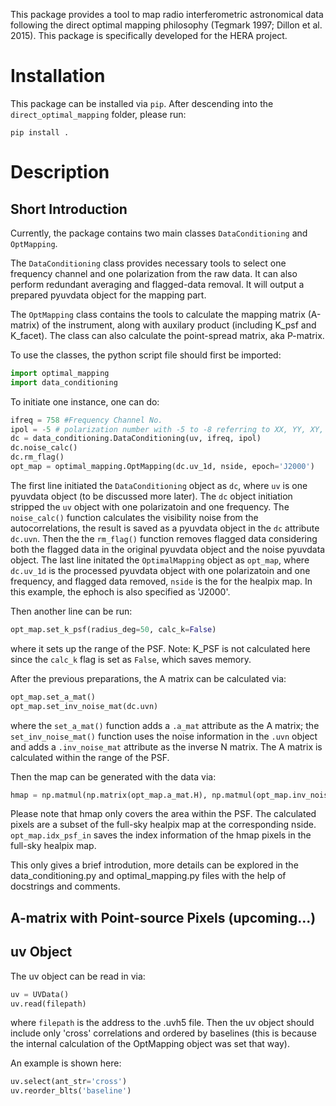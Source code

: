 This package provides a tool to map radio interferometric astronomical data
following the direct optimal mapping philosophy (Tegmark 1997; Dillon et al. 2015). This package is specifically developed
for the HERA project.

Installation
===========

This package can be installed via `pip`. After descending into the `direct_optimal_mapping` folder, please run:
```
pip install .
```

Description
===========

## Short Introduction

Currently, the package contains two main classes `DataConditioning` and `OptMapping`.

The `DataConditioning` class provides necessary tools to select one frequency channel
and one polarization from the raw data. It can also perform redundant averaging and 
flagged-data removal. It will output a prepared pyuvdata object for the mapping part.

The `OptMapping` class contains the tools to calculate the mapping matrix (A-matrix) of
the instrument, along with auxilary product (including K_psf and K_facet). The class can
also calculate the point-spread matrix, aka P-matrix.

To use the classes, the python script file should first be imported:

```python
import optimal_mapping
import data_conditioning
```

To initiate one instance, one can do:

```python
ifreq = 758 #Frequency Channel No.
ipol = -5 # polarization number with -5 to -8 referring to XX, YY, XY, YX
dc = data_conditioning.DataConditioning(uv, ifreq, ipol)
dc.noise_calc()
dc.rm_flag()
opt_map = optimal_mapping.OptMapping(dc.uv_1d, nside, epoch='J2000')
```

The first line initiated the `DataConditioning` object as `dc`, where `uv` is one pyuvdata object (to be discussed more later). 
The `dc` object initiation stripped the `uv` object with 
one polarizatoin and one frequency.
The `noise_calc()` function calculates the visibility noise from the autocorrelations, the result is saved as a pyuvdata
object in the `dc` attribute `dc.uvn`. 
Then the the `rm_flag()` function removes flagged data considering both the flagged
data in the original pyuvdata object and the noise pyuvdata object. 
The last line initated the `OptimalMapping` object as `opt_map`, where `dc.uv_1d` is the processed pyuvdata object with one polarizatoin and one frequency, and 
flagged data removed, `nside` is the for the healpix map. In this example, the ephoch is also specified as 'J2000'.

Then another line can be run:

```python
opt_map.set_k_psf(radius_deg=50, calc_k=False)
```

where it sets up the range of the PSF. Note: K_PSF is not calculated here since
the `calc_k` flag is set as `False`, which saves memory.

After the previous preparations, the A matrix can be calculated via:

```python
opt_map.set_a_mat()
opt_map.set_inv_noise_mat(dc.uvn)
```

where the `set_a_mat()` function adds a `.a_mat` attribute as the A matrix; the `set_inv_noise_mat()` function uses the 
noise information in the `.uvn` object and adds a `.inv_noise_mat` 
attribute as the inverse N matrix. The A matrix is calculated within the range of the PSF.

Then the map can be generated with the data via:

```python
hmap = np.matmul(np.matrix(opt_map.a_mat.H), np.matmul(opt_map.inv_noise_mat, np.matrix(opt_map.data)))
```

Please note that hmap only covers the area within the PSF. The calculated pixels are a subset of the full-sky healpix
map at the corresponding nside. `opt_map.idx_psf_in` saves the index information of the hmap pixels in the full-sky healpix
map.

This only gives a brief introdution, more details can be explored in the data_conditioning.py 
and optimal_mapping.py files with the help of docstrings and comments.

## A-matrix with Point-source Pixels (upcoming...)

## uv Object
The uv object can be read in via:

```python
uv = UVData()
uv.read(filepath)
```
where `filepath` is the address to the .uvh5 file.
Then the uv object should include only 'cross' correlations and ordered
by baselines (this is because the internal calculation of the OptMapping object was set that way). 

An example is shown here:

```python
uv.select(ant_str='cross')
uv.reorder_blts('baseline')
```
